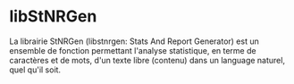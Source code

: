 # libStNRGen

La librairie StNRGen (libstnrgen: Stats And Report Generator) est un ensemble de fonction permettant l'analyse statistique, en terme de caractères et de mots, d'un texte libre (contenu) dans un language naturel, quel qu'il soit. 
